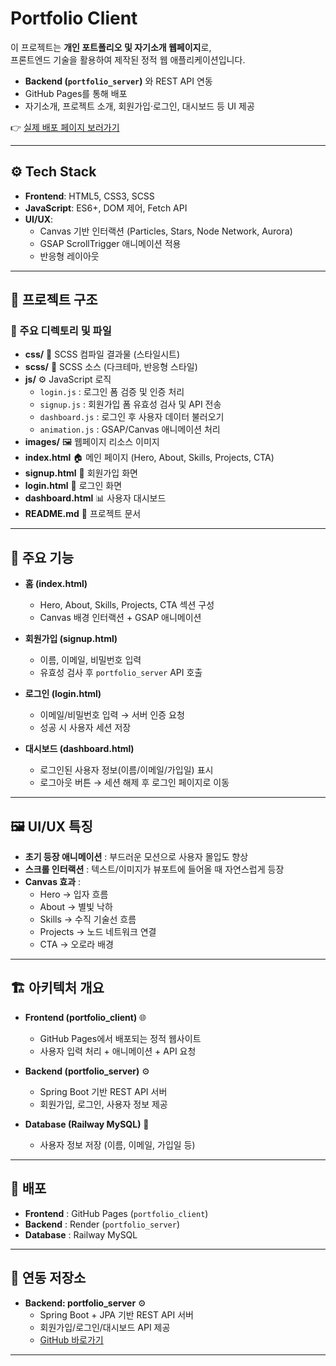 # Portfolio Client

이 프로젝트는 **개인 포트폴리오 및 자기소개 웹페이지**로,  
프론트엔드 기술을 활용하여 제작된 정적 웹 애플리케이션입니다.  

- **Backend (`portfolio_server`)** 와 REST API 연동  
- GitHub Pages를 통해 배포  
- 자기소개, 프로젝트 소개, 회원가입·로그인, 대시보드 등 UI 제공  

👉 [실제 배포 페이지 보러가기](https://changmin59.github.io/portfolio_client/)

---

## ⚙️ Tech Stack
- **Frontend**: HTML5, CSS3, SCSS  
- **JavaScript**: ES6+, DOM 제어, Fetch API  
- **UI/UX**:  
  - Canvas 기반 인터랙션 (Particles, Stars, Node Network, Aurora)  
  - GSAP ScrollTrigger 애니메이션 적용  
  - 반응형 레이아웃  

---

## 📂 프로젝트 구조

### 🔑 주요 디렉토리 및 파일

- **css/** 🎨 SCSS 컴파일 결과물 (스타일시트)  
- **scss/** 📝 SCSS 소스 (다크테마, 반응형 스타일)  
- **js/** ⚙️ JavaScript 로직  
  - `login.js` : 로그인 폼 검증 및 인증 처리  
  - `signup.js` : 회원가입 폼 유효성 검사 및 API 전송  
  - `dashboard.js` : 로그인 후 사용자 데이터 불러오기  
  - `animation.js` : GSAP/Canvas 애니메이션 처리  
- **images/** 🖼 웹페이지 리소스 이미지  
- **index.html** 🏠 메인 페이지 (Hero, About, Skills, Projects, CTA)  
- **signup.html** 📝 회원가입 화면  
- **login.html** 🔑 로그인 화면  
- **dashboard.html** 📊 사용자 대시보드  
- **README.md** 📘 프로젝트 문서  

---

## 📌 주요 기능

- **홈 (index.html)**  
  - Hero, About, Skills, Projects, CTA 섹션 구성  
  - Canvas 배경 인터랙션 + GSAP 애니메이션  

- **회원가입 (signup.html)**  
  - 이름, 이메일, 비밀번호 입력  
  - 유효성 검사 후 `portfolio_server` API 호출  

- **로그인 (login.html)**  
  - 이메일/비밀번호 입력 → 서버 인증 요청  
  - 성공 시 사용자 세션 저장  

- **대시보드 (dashboard.html)**  
  - 로그인된 사용자 정보(이름/이메일/가입일) 표시  
  - 로그아웃 버튼 → 세션 해제 후 로그인 페이지로 이동  

---

## 🖼 UI/UX 특징

- **초기 등장 애니메이션** : 부드러운 모션으로 사용자 몰입도 향상  
- **스크롤 인터랙션** : 텍스트/이미지가 뷰포트에 들어올 때 자연스럽게 등장  
- **Canvas 효과** :  
  - Hero → 입자 흐름  
  - About → 별빛 낙하  
  - Skills → 수직 기술선 흐름  
  - Projects → 노드 네트워크 연결  
  - CTA → 오로라 배경  

---

## 🏗 아키텍처 개요

- **Frontend (portfolio_client)** 🌐  
  - GitHub Pages에서 배포되는 정적 웹사이트  
  - 사용자 입력 처리 + 애니메이션 + API 요청  

- **Backend (portfolio_server)** ⚙️  
  - Spring Boot 기반 REST API 서버  
  - 회원가입, 로그인, 사용자 정보 제공  

- **Database (Railway MySQL)** 💾  
  - 사용자 정보 저장 (이름, 이메일, 가입일 등)  

---

## 📎 배포

- **Frontend** : GitHub Pages (`portfolio_client`)  
- **Backend** : Render (`portfolio_server`)  
- **Database** : Railway MySQL  

---

## 🔗 연동 저장소
- **Backend: portfolio_server** ⚙️  
  - Spring Boot + JPA 기반 REST API 서버  
  - 회원가입/로그인/대시보드 API 제공  
  - [GitHub 바로가기](https://github.com/ChangMin59/portfolio_server)
 
---
